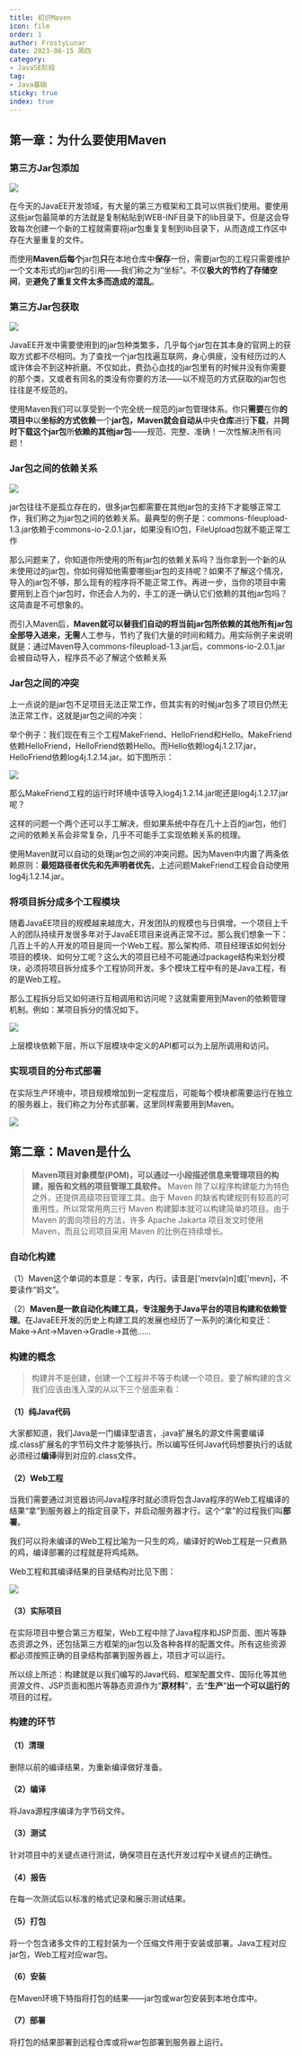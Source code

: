 ```yaml
---
title: 初识Maven
icon: file
order: 1
author: FrostyLunar
date: 2023-06-15 周四
category:
- JavaSE阶段
tag:
- Java基础
sticky: true
index: true
---
```



## 第一章：为什么要使用Maven

### 第三方Jar包添加

![](./image/image_ooww4k2Pog.png)

在今天的JavaEE开发领域，有大量的第三方框架和工具可以供我们使用。要使用这些jar包最简单的方法就是复制粘贴到WEB-INF目录下的lib目录下。但是这会导致每次创建一个新的工程就需要将jar包重复复制到lib目录下，从而造成工作区中存在大量重复的文件。

而使用**Maven后每个**jar包**只**在本地仓库中**保存**一份，需要jar包的工程只需要维护一个文本形式的jar包的引用——我们称之为“坐标”。不仅**极大的节约了存储空间**，更**避免了重复文件太多而造成的混乱**。

### 第三方Jar包获取

![](./image/image_a3WqHt7wNH.png)

JavaEE开发中需要使用到的jar包种类繁多，几乎每个jar包在其本身的官网上的获取方式都不尽相同。为了查找一个jar包找遍互联网，身心俱疲，没有经历过的人或许体会不到这种折磨。不仅如此，费劲心血找的jar包里有的时候并没有你需要的那个类，又或者有同名的类没有你要的方法——以不规范的方式获取的jar包也往往是不规范的。

使用Maven我们可以享受到一个完全统一规范的jar包管理体系。你只**需要**在你**的项目中**以**坐标的方式依赖**一个**jar包，Maven就会自动从**中央**仓库**进行**下载**，并**同时下载这个jar包**所**依赖的其他jar包**——规范、完整、准确！一次性解决所有问题！

### Jar包之间的依赖关系

![](./image/image_WAE3jRppGp.png)

jar包往往不是孤立存在的，很多jar包都需要在其他jar包的支持下才能够正常工作，我们称之为jar包之间的依赖关系。最典型的例子是：commons-fileupload-1.3.jar依赖于commons-io-2.0.1.jar，如果没有IO包，FileUpload包就不能正常工作

那么问题来了，你知道你所使用的所有jar包的依赖关系吗？当你拿到一个新的从未使用过的jar包，你如何得知他需要哪些jar包的支持呢？如果不了解这个情况，导入的jar包不够，那么现有的程序将不能正常工作。再进一步，当你的项目中需要用到上百个jar包时，你还会人为的，手工的逐一确认它们依赖的其他jar包吗？这简直是不可想象的。

而引入Maven后，**Maven就可以替我们自动的将当前jar包所依赖的其他所有jar包全部导入进来，无需**人工参与，节约了我们大量的时间和精力。用实际例子来说明就是：通过Maven导入commons-fileupload-1.3.jar后，commons-io-2.0.1.jar会被自动导入，程序员不必了解这个依赖关系

### Jar包之间的冲突

上一点说的是jar包不足项目无法正常工作，但其实有的时候jar包多了项目仍然无法正常工作，这就是jar包之间的冲突：

举个例子：我们现在有三个工程MakeFriend、HelloFriend和Hello。MakeFriend依赖HelloFriend，HelloFriend依赖Hello。而Hello依赖log4j.1.2.17.jar，HelloFriend依赖log4j.1.2.14.jar。如下图所示：

![](./image/image_C6kWiDD93W.png)

那么MakeFriend工程的运行时环境中该导入log4j.1.2.14.jar呢还是log4j.1.2.17.jar呢？

这样的问题一个两个还可以手工解决，但如果系统中存在几十上百的jar包，他们之间的依赖关系会非常复杂，几乎不可能手工实现依赖关系的梳理。

使用Maven就可以自动的处理jar包之间的冲突问题。因为Maven中内置了两条依赖原则：**最短路径者优先和先声明者优先**，上述问题MakeFriend工程会自动使用log4j.1.2.14.jar。

### 将项目拆分成多个工程模块

随着JavaEE项目的规模越来越庞大，开发团队的规模也与日俱增。一个项目上千人的团队持续开发很多年对于JavaEE项目来说再正常不过。那么我们想象一下：几百上千的人开发的项目是同一个Web工程。那么架构师、项目经理该如何划分项目的模块、如何分工呢？这么大的项目已经不可能通过package结构来划分模块，必须将项目拆分成多个工程协同开发。多个模块工程中有的是Java工程，有的是Web工程。

那么工程拆分后又如何进行互相调用和访问呢？这就需要用到Maven的依赖管理机制。例如：某项目拆分的情况如下。

![](./image/image_vCMxLhSD-Q.png)

上层模块依赖下层，所以下层模块中定义的API都可以为上层所调用和访问。

### 实现项目的分布式部署

在实际生产环境中，项目规模增加到一定程度后，可能每个模块都需要运行在独立的服务器上，我们称之为分布式部署，这里同样需要用到Maven。

![](./image/image_yAXQcDWHfz.png)

## 第二章：Maven是什么

> **Maven项目对象模型(POM)，可以通过一小段描述信息来管理项目的构建，报告和文档的项目管理工具软件。**
> Maven 除了以程序构建能力为特色之外，还提供高级项目管理工具。由于 Maven 的缺省构建规则有较高的可重用性，所以常常用两三行 Maven 构建脚本就可以构建简单的项目。由于 Maven 的面向项目的方法，许多 Apache Jakarta 项目发文时使用 Maven，而且公司项目采用 Maven 的比例在持续增长。

### 自动化构建

（1）Maven这个单词的本意是：专家，内行。读音是\['meɪv(ə)n]或\['mevn]，不要读作“妈文”。

（2）**Maven是一款自动化构建工具，专注服务于Java平台的项目构建和依赖管理**。在JavaEE开发的历史上构建工具的发展也经历了一系列的演化和变迁：Make→Ant→Maven→Gradle→其他……

### **构建的**概念

> 构建并不是创建，创建一个工程并不等于构建一个项目。要了解构建的含义我们应该由浅入深的从以下三个层面来看：

#### （1）纯Java代码

大家都知道，我们Java是一门编译型语言，.java扩展名的源文件需要编译成.class扩展名的字节码文件才能够执行。所以编写任何Java代码想要执行的话就必须经过**编译**得到对应的.class文件。

#### （2）Web工程

当我们需要通过浏览器访问Java程序时就必须将包含Java程序的Web工程编译的结果“拿”到服务器上的指定目录下，并启动服务器才行。这个“拿”的过程我们叫**部署**。

我们可以将未编译的Web工程比喻为一只生的鸡，编译好的Web工程是一只煮熟的鸡，编译部署的过程就是将鸡炖熟。

Web工程和其编译结果的目录结构对比见下图：

![](./image/image_dzG2jpAZBD.png)

#### （3）实际项目

在实际项目中整合第三方框架，Web工程中除了Java程序和JSP页面、图片等静态资源之外，还包括第三方框架的jar包以及各种各样的配置文件。所有这些资源都必须按照正确的目录结构部署到服务器上，项目才可以运行。

所以综上所述：构建就是以我们编写的Java代码、框架配置文件、国际化等其他资源文件、JSP页面和图片等静态资源作为“**原材料**”，去“**生产**”**出一个可以运行的**项目的过程。

### 构建的环节

#### （1）清理

删除以前的编译结果，为重新编译做好准备。

#### （2）编译

将Java源程序编译为字节码文件。

#### （3）测试

针对项目中的关键点进行测试，确保项目在迭代开发过程中关键点的正确性。

#### （4）报告

在每一次测试后以标准的格式记录和展示测试结果。

#### （5）打包

将一个包含诸多文件的工程封装为一个压缩文件用于安装或部署。Java工程对应jar包，Web工程对应war包。

#### （6）安装

在Maven环境下特指将打包的结果——jar包或war包安装到本地仓库中。

#### （7）部署

将打包的结果部署到远程仓库或将war包部署到服务器上运行。
